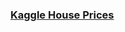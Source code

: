 ### [Kaggle House Prices](https://www.kaggle.com/competitions/house-prices-advanced-regression-techniques/overview)
